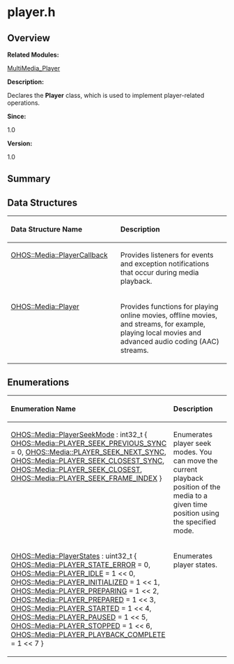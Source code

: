 # player.h<a name="EN-US_TOPIC_0000001054918131"></a>

## **Overview**<a name="section1226412777093527"></a>

**Related Modules:**

[MultiMedia\_Player](multimedia_player.md)

**Description:**

Declares the  **Player**  class, which is used to implement player-related operations. 

**Since:**

1.0

**Version:**

1.0

## **Summary**<a name="section595010599093527"></a>

## Data Structures<a name="nested-classes"></a>

<a name="table1555725800093527"></a>
<table><thead align="left"><tr id="row970159725093527"><th class="cellrowborder" valign="top" width="50%" id="mcps1.1.3.1.1"><p id="p2032343646093527"><a name="p2032343646093527"></a><a name="p2032343646093527"></a>Data Structure Name</p>
</th>
<th class="cellrowborder" valign="top" width="50%" id="mcps1.1.3.1.2"><p id="p1856801493093527"><a name="p1856801493093527"></a><a name="p1856801493093527"></a>Description</p>
</th>
</tr>
</thead>
<tbody><tr id="row1042868543093527"><td class="cellrowborder" valign="top" width="50%" headers="mcps1.1.3.1.1 "><p id="p1600804126093527"><a name="p1600804126093527"></a><a name="p1600804126093527"></a><a href="ohos-media-playercallback.md">OHOS::Media::PlayerCallback</a></p>
</td>
<td class="cellrowborder" valign="top" width="50%" headers="mcps1.1.3.1.2 "><p id="p827629751093527"><a name="p827629751093527"></a><a name="p827629751093527"></a>Provides listeners for events and exception notifications that occur during media playback. </p>
</td>
</tr>
<tr id="row189239062093527"><td class="cellrowborder" valign="top" width="50%" headers="mcps1.1.3.1.1 "><p id="p2113895889093527"><a name="p2113895889093527"></a><a name="p2113895889093527"></a><a href="ohos-media-player.md">OHOS::Media::Player</a></p>
</td>
<td class="cellrowborder" valign="top" width="50%" headers="mcps1.1.3.1.2 "><p id="p570749034093527"><a name="p570749034093527"></a><a name="p570749034093527"></a>Provides functions for playing online movies, offline movies, and streams, for example, playing local movies and advanced audio coding (AAC) streams. </p>
</td>
</tr>
</tbody>
</table>

## Enumerations<a name="enum-members"></a>

<a name="table1158964098093527"></a>
<table><thead align="left"><tr id="row548624964093527"><th class="cellrowborder" valign="top" width="50%" id="mcps1.1.3.1.1"><p id="p849654474093527"><a name="p849654474093527"></a><a name="p849654474093527"></a>Enumeration Name</p>
</th>
<th class="cellrowborder" valign="top" width="50%" id="mcps1.1.3.1.2"><p id="p653107091093527"><a name="p653107091093527"></a><a name="p653107091093527"></a>Description</p>
</th>
</tr>
</thead>
<tbody><tr id="row1408165417093527"><td class="cellrowborder" valign="top" width="50%" headers="mcps1.1.3.1.1 "><p id="p1783960043093527"><a name="p1783960043093527"></a><a name="p1783960043093527"></a><a href="multimedia_player.md#gad1574e5769b3174c2103a2a8b49e20d4">OHOS::Media::PlayerSeekMode</a> : int32_t {   <a href="multimedia_player.md#ggad1574e5769b3174c2103a2a8b49e20d4a08be30187c1d180d77b375af6f35966c">OHOS::Media::PLAYER_SEEK_PREVIOUS_SYNC</a> = 0, <a href="multimedia_player.md#ggad1574e5769b3174c2103a2a8b49e20d4a98aa52abc293a28728ef9d2e9019ae7d">OHOS::Media::PLAYER_SEEK_NEXT_SYNC</a>, <a href="multimedia_player.md#ggad1574e5769b3174c2103a2a8b49e20d4ae6257ed93e90e2231eb3369a36027872">OHOS::Media::PLAYER_SEEK_CLOSEST_SYNC</a>, <a href="multimedia_player.md#ggad1574e5769b3174c2103a2a8b49e20d4a0f6165a7f22f44f78bbb9004f2a55428">OHOS::Media::PLAYER_SEEK_CLOSEST</a>,   <a href="multimedia_player.md#ggad1574e5769b3174c2103a2a8b49e20d4ada8db6c3cb45acbc0ff09cb3fe65fd94">OHOS::Media::PLAYER_SEEK_FRAME_INDEX</a> }</p>
</td>
<td class="cellrowborder" valign="top" width="50%" headers="mcps1.1.3.1.2 "><p id="p1222646729093527"><a name="p1222646729093527"></a><a name="p1222646729093527"></a>Enumerates player seek modes. You can move the current playback position of the media to a given time position using the specified mode. </p>
</td>
</tr>
<tr id="row529816840093527"><td class="cellrowborder" valign="top" width="50%" headers="mcps1.1.3.1.1 "><p id="p595758775093527"><a name="p595758775093527"></a><a name="p595758775093527"></a><a href="multimedia_player.md#ga8b1147e57c4a67f63f193836302da2b7">OHOS::Media::PlayerStates</a> : uint32_t {   <a href="multimedia_player.md#gga8b1147e57c4a67f63f193836302da2b7a53755dd964e67b38f2b20a73043c6a15">OHOS::Media::PLAYER_STATE_ERROR</a> = 0, <a href="multimedia_player.md#gga8b1147e57c4a67f63f193836302da2b7a422de416a9d98b7a11334080277e5a91">OHOS::Media::PLAYER_IDLE</a> = 1 &lt;&lt; 0, <a href="multimedia_player.md#gga8b1147e57c4a67f63f193836302da2b7a9b85bb17a31e74c8913d3344a9890968">OHOS::Media::PLAYER_INITIALIZED</a> = 1 &lt;&lt; 1, <a href="multimedia_player.md#gga8b1147e57c4a67f63f193836302da2b7a5f58beea6c3cfd9faf9d9dacb6d0de43">OHOS::Media::PLAYER_PREPARING</a> = 1 &lt;&lt; 2,   <a href="multimedia_player.md#gga8b1147e57c4a67f63f193836302da2b7a992920b7152bf85ce28b0cbc2204a01b">OHOS::Media::PLAYER_PREPARED</a> = 1 &lt;&lt; 3, <a href="multimedia_player.md#gga8b1147e57c4a67f63f193836302da2b7ab59f150a877432470b368cb6ae3c01d6">OHOS::Media::PLAYER_STARTED</a> = 1 &lt;&lt; 4, <a href="multimedia_player.md#gga8b1147e57c4a67f63f193836302da2b7a865415ef0c33b942431a1814e84dd848">OHOS::Media::PLAYER_PAUSED</a> = 1 &lt;&lt; 5, <a href="multimedia_player.md#gga8b1147e57c4a67f63f193836302da2b7a0d79ba704b9048d53deee264f6e6546d">OHOS::Media::PLAYER_STOPPED</a> = 1 &lt;&lt; 6,   <a href="multimedia_player.md#gga8b1147e57c4a67f63f193836302da2b7ac5e465735c926d57e1bcb39eff208e51">OHOS::Media::PLAYER_PLAYBACK_COMPLETE</a> = 1 &lt;&lt; 7 }</p>
</td>
<td class="cellrowborder" valign="top" width="50%" headers="mcps1.1.3.1.2 "><p id="p1684662132093527"><a name="p1684662132093527"></a><a name="p1684662132093527"></a>Enumerates player states. </p>
</td>
</tr>
</tbody>
</table>


